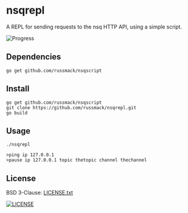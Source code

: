 # nsqrepl

A REPL for sending requests to the nsq HTTP API, using a simple script.

![Progress](http://progressed.io/bar/30?title=Underway)

## Dependencies
```
go get github.com/russmack/nsqscript
```

## Install
```
go get github.com/russmack/nsqscript
git clone https://github.com/russmack/nsqrepl.git
go build
```

## Usage
```
./nsqrepl

>ping ip 127.0.0.1
>pause ip 127.0.0.1 topic thetopic channel thechannel
```

## License
BSD 3-Clause: [LICENSE.txt](LICENSE.txt)

[<img alt="LICENSE" src="http://img.shields.io/pypi/l/Django.svg?style=flat-square"/>](LICENSE.txt)
